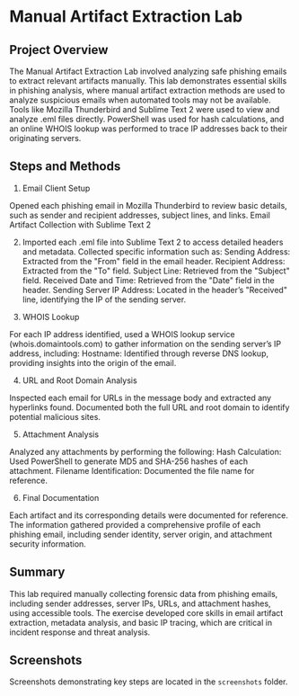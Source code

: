 # Manual Artifact Extraction Lab

## Project Overview
The Manual Artifact Extraction Lab involved analyzing safe phishing emails to extract relevant artifacts manually. This lab demonstrates essential skills in phishing analysis, where manual artifact extraction methods are used to analyze suspicious emails when automated tools may not be available. Tools like Mozilla Thunderbird and Sublime Text 2 were used to view and analyze .eml files directly. PowerShell was used for hash calculations, and an online WHOIS lookup was performed to trace IP addresses back to their originating servers.

## Steps and Methods
1. Email Client Setup

Opened each phishing email in Mozilla Thunderbird to review basic details, such as sender and recipient addresses, subject lines, and links.
Email Artifact Collection with Sublime Text 2

2. Imported each .eml file into Sublime Text 2 to access detailed headers and metadata.
Collected specific information such as:
Sending Address: Extracted from the "From" field in the email header.
Recipient Address: Extracted from the "To" field.
Subject Line: Retrieved from the "Subject" field.
Received Date and Time: Retrieved from the "Date" field in the header.
Sending Server IP Address: Located in the header’s "Received" line, identifying the IP of the sending server.

3. WHOIS Lookup

For each IP address identified, used a WHOIS lookup service (whois.domaintools.com) to gather information on the sending server’s IP address, including:
Hostname: Identified through reverse DNS lookup, providing insights into the origin of the email.

4. URL and Root Domain Analysis

Inspected each email for URLs in the message body and extracted any hyperlinks found.
Documented both the full URL and root domain to identify potential malicious sites.

5. Attachment Analysis

Analyzed any attachments by performing the following:
Hash Calculation: Used PowerShell to generate MD5 and SHA-256 hashes of each attachment.
Filename Identification: Documented the file name for reference.

6. Final Documentation

Each artifact and its corresponding details were documented for reference. The information gathered provided a comprehensive profile of each phishing email, including sender identity, server origin, and attachment security information.

## Summary
This lab required manually collecting forensic data from phishing emails, including sender addresses, server IPs, URLs, and attachment hashes, using accessible tools. The exercise developed core skills in email artifact extraction, metadata analysis, and basic IP tracing, which are critical in incident response and threat analysis.

## Screenshots
Screenshots demonstrating key steps are located in the `screenshots` folder.
